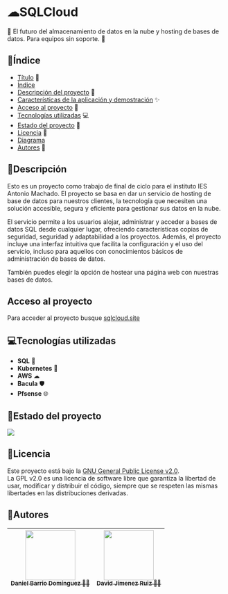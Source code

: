 # ☁SQLCloud
:rocket: El futuro del almacenamiento de datos en la nube y hosting de bases de datos. Para equipos sin soporte. :rocket:

## 📑Índice

* [Título](#SQLCloud) 📌
* [Índice](#Índice) 
* [Descripción del proyecto](#descripción) 📝
* [Características de la aplicación y demostración](#Características-de-la-aplicación-y-demostración) ✨
* [Acceso al proyecto](#Acceso-al-proyecto) 🔗
* [Tecnologías utilizadas](#Tecnologías-utilizadas) 💻
* [Estado del proyecto](#Estado-del-proyecto) 🚧
* [Licencia](#Licencia) 📜
* [Diagrama](#Diagrama) 
* [Autores](#Autores) 👥

## 📝Descripción

Esto es un proyecto como trabajo de final de ciclo para el instituto IES Antonio Machado. El proyecto se basa en dar un servicio de hosting de base de datos para nuestros clientes, la tecnología que necesiten una solución accesible, segura y eficiente para gestionar sus datos en la nube.  

El servicio permite a los usuarios alojar, administrar y acceder a bases de datos SQL desde cualquier lugar, ofreciendo características copias de seguridad, seguridad y adaptabilidad a los proyectos. Además, el proyecto incluye una interfaz intuitiva que facilita la configuración y el uso del servicio, incluso para aquellos con conocimientos básicos de administración de bases de datos. 

También puedes elegir la opción de hostear una página web con nuestras bases de datos.

## Acceso al proyecto

Para acceder al proyecto busque [sqlcloud.site](https://www.sqlcloud.site/indexado/)


## 💻Tecnologías utilizadas

* **SQL** 📖 
* **Kubernetes** 🐳
* **AWS** ☁
* **Bacula** 🛡
* **Pfsense** 🌐

## 🚧Estado del proyecto

<p align="left">
  <img src="https://img.shields.io/badge/STATUS-EMPEZANDO-yellow">
</p>

## 📜Licencia

Este proyecto está bajo la [GNU General Public License v2.0](https://github.com/DanieBarrio/ProyectoASIRTFG/blob/main/LICENSE).  
La GPL v2.0 es una licencia de software libre que garantiza la libertad de usar, modificar y distribuir el código, siempre que se respeten las mismas libertades en las distribuciones derivadas.

## 👥Autores

| <div align="center"><a href="https://github.com/DanieBarrio"><img src="https://avatars.githubusercontent.com/u/145673109?v=4" width="115"/><br><sub><strong>Daniel Barrio Domínguez 🧑‍💻</strong></sub></a></div> | <div align="center"><a href="https://github.com/Davidjimenez05"><img src="https://avatars.githubusercontent.com/u/145720278?v=4" width="115"/><br><sub><strong>David Jimenez Ruiz 🧑‍💻</strong></sub></a></div> |
|:-----------------------------------------------------------------------------------------------------------------------------------------------------------:|:---------------------------------------------------------------------------------------------------------------------------------------------------------:|
